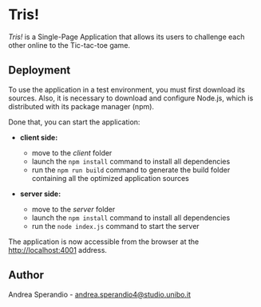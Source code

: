# Tris!

_Tris!_ is a Single-Page Application that allows its users to challenge each other online to the Tic-tac-toe game.

## Deployment

To use the application in a test environment, you must first download its sources. Also, it is necessary to download and
configure Node.js, which is distributed with its package manager (npm).

Done that, you can start the application:

- **client side:**
    - move to the _client_ folder
    - launch the `npm install` command to install all dependencies
    - run the `npm run build` command to generate the build folder containing all the optimized application sources

- **server side:**
    - move to the _server_ folder
    - launch the `npm install` command to install all dependencies
    - run the `node index.js` command to start the server

The application is now accessible from the browser at the [http://localhost:4001](http://localhost:4001) address.

## Author

Andrea Sperandio - [andrea.sperandio4@studio.unibo.it](mailto:andrea.sperandio4@studio.unibo.it)